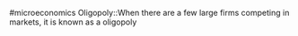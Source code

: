 #microeconomics 
Oligopoly::When there are a few large firms competing in markets, it is known as a oligopoly